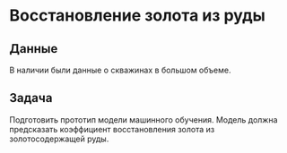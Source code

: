 # Восстановление золота из руды

## Данные

В наличии были данные о скважинах в большом объеме.

## Задача

Подготовить прототип модели машинного обучения. 
Модель должна предсказать коэффициент восстановления золота из золотосодержащей руды.
